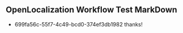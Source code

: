 ## OpenLocalization Workflow Test MarkDown
* 699fa56c-55f7-4c49-bcd0-374ef3db1982 thanks!

<!--HONumber=Sep16_HO1-->



